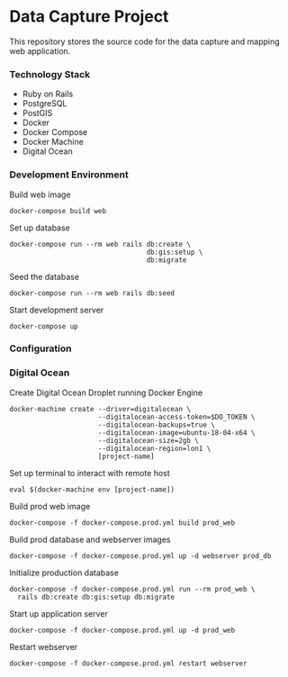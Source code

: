 # Data Capture Project

This repository stores the source code for the data capture and mapping web application.

### Technology Stack
- Ruby on Rails
- PostgreSQL
- PostGIS
- Docker
- Docker Compose
- Docker Machine
- Digital Ocean

### Development Environment

Build web image
```shell
docker-compose build web
```

Set up database
```shell
docker-compose run --rm web rails db:create \
                                  db:gis:setup \
                                  db:migrate
```

Seed the database
```shell
docker-compose run --rm web rails db:seed
```

Start development server
```shell
docker-compose up
```

### Configuration

### Digital Ocean

Create Digital Ocean Droplet running Docker Engine
```shell
docker-machine create --driver=digitalocean \
                      --digitalocean-access-token=$DO_TOKEN \
                      --digitalocean-backups=true \
                      --digitalocean-image=ubuntu-18-04-x64 \
                      --digitalocean-size=2gb \
                      --digitalocean-region=lon1 \
                      [project-name]
```

Set up terminal to interact with remote host
```shell
eval $(docker-machine env [project-name])
```

Build prod web image
```shell
docker-compose -f docker-compose.prod.yml build prod_web
```

Build prod database and webserver images
```shell
docker-compose -f docker-compose.prod.yml up -d webserver prod_db
```

Initialize production database
```shell
docker-compose -f docker-compose.prod.yml run --rm prod_web \
  rails db:create db:gis:setup db:migrate
```

Start up application server
```shell
docker-compose -f docker-compose.prod.yml up -d prod_web
```

Restart webserver
```shell
docker-compose -f docker-compose.prod.yml restart webserver
```
